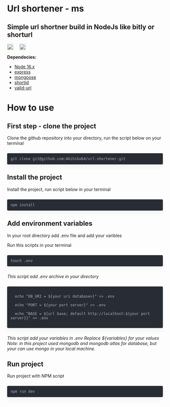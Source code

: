 # Url shortener - ms

## Simple url shortner build in NodeJs like bitly or shorturl

<div class="icons-container" style="display: flex;">
    <div class="language-icon"><a href="https://nodejs.org/"><img src="https://cdn.jsdelivr.net/gh/devicons/devicon/icons/nodejs/nodejs-original-wordmark.svg" style="width: 100%; max-width: 80px;" /></a></div>
    <div class="language-icon"><a href="https://www.npmjs.com/"><img src="https://cdn.jsdelivr.net/gh/devicons/devicon/icons/npm/npm-original-wordmark.svg" style="width: 100%; max-width: 80px;" /></a></div>
</div>

**Dependecies:**
- [Node 16.x ](https://nodejs.org/)
- [express](https://www.npmjs.com/package/express)
- [mongoose](https://www.npmjs.com/package/mongoose)
- [shortid](https://www.npmjs.com/package/shortid)
- [valid-url](https://www.npmjs.com/package/valid-url)

# How to use

## **First step - clone the project**
Clone the github repository into your directory, run the script below on your terminal
<div class="highlight">
  <code>git clone git@github.com:Akihiko64/url-shortener.git</code>
  <!-- <button>Copy</button> -->
</div>

## **Install the project**
Install the project, run script below in your terminal
<div class="highlight">
  <code>npm install</code>
  <!-- <button>Copy</button> -->
</div>


## **Add environment variables**

In your root directory add .env file and add your varibles

Run this scripts in your terminal

<div class="highlight">
  <code>touch .env</code>
  <!-- <button>Copy</button> -->
</div>

*This script add .env archive in your directory*

<div class="highlight">
  <code>
  echo "DB_URI = ${your uri database>}" >> .env<br>
  echo "PORT = ${your port server}" >> .env<br>
  echo "BASE = ${url base; default http://localhost:${your port server}}" >> .env
  </code>
  <!-- <button>Copy</button> -->
</div>

*This script add your variables in .env*
*Replace ${variables} for your values*
*Note: in this project used mongodb and mongodb atlas for database, but your can use mongo in your local machine.*


## **Run project**

Run project with NPM script

<div class="highlight">
  <code>npm run dev</code>
  <!-- <button>Copy</button> -->
</div>

<head>
<style>
    .icons-container{
        display: flex;
        justify-content: flex-start;
    }

    .language-icon{
        width: 100%;
        max-width: 80px;
    }

    .language-icon:not(:first-child){
        margin-left: 20px;
    }
        
    div.highlight {
    width: 100%;
    max-width: 800px;
    position: relative;
    border-radius: 0.2rem;
    padding: 10px;
    margin: 1.5rem 0;
    box-shadow: 0 0.5rem 1rem rgba(0, 0, 0, 0.05);
    border: 1px solid rgba(0, 0, 0, 0.25);
    box-sizing: border-box;
    }

    div.highlight button {
    color: #adb5bd;
    box-sizing: border-box;
    transition: 0.2s ease-out;
    cursor: pointer;
    user-select: none;
    background: rgba(0, 0, 0, 0.15);
    border: 1px solid rgba(0, 0, 0, 0);
    padding: 5px 10px;
    font-size: 0.8em;
    position: absolute;
    top: 0;
    right: 0;
    border-radius: 0 0.15rem;
    }

    .highlight, pre.highlight {
    background: #282c34;
    color: #abb2bf;
    }

</style>



<script>
    const copyToClipboard = str => {
    const el = document.createElement('textarea'); // Create a <textarea> element
    el.value = str; // Set its value to the string that you want copied
    el.setAttribute('readonly', ''); // Make it readonly to be tamper-proof
    el.style.position = 'absolute';
    el.style.left = '-9999px'; // Move outside the screen to make it invisible
    document.body.appendChild(el); // Append the <textarea> element to the HTML document
    const selected =
        document.getSelection().rangeCount > 0 // Check if there is any content selected previously
        ? document.getSelection().getRangeAt(0) // Store selection if found
        : false; // Mark as false to know no selection existed before
    el.select(); // Select the <textarea> content
    document.execCommand('copy'); // Copy - only works as a result of a user action (e.g. click events)
    document.body.removeChild(el); // Remove the <textarea> element
    if (selected) {
        // If a selection existed before copying
        document.getSelection().removeAllRanges(); // Unselect everything on the HTML document
        document.getSelection().addRange(selected); // Restore the original selection
    }
    };

    function handleCopyClick(evt) {
    // get the children of the parent element
    const { children } = evt.target.parentElement;
    // grab the first element (we append the copy button on afterwards, so the first will be the code element)
    // destructure the innerText from the code block
    const { innerText } = Array.from(children)[0];

    // copy all of the code to the clipboard
    copyToClipboard(innerText);
    // alert to show it worked, but you can put any kind of tooltip/popup
    }

    // get the list of all highlight code blocks
    const highlights = document.querySelectorAll('div.highlight');
    // add the copy button to each code block
    highlights.forEach(div => {
    // create the copy button
    const copy = document.createElement('button');
    copy.innerHTML = 'Copy';
    // add the event listener to each click
    copy.addEventListener('click', handleCopyClick);
    // append the copy button to each code block
    div.append(copy);
    });
</script>


</head>